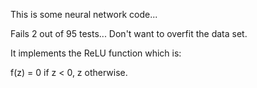 This is some neural network code...

Fails 2 out of 95 tests... Don't want to overfit the data set.

It implements the ReLU function which is:

f(z) = 0 if z < 0, z otherwise.
